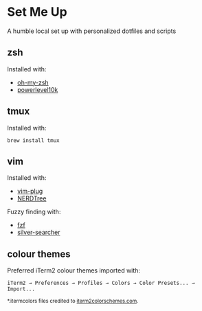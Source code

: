 # Set Me Up
A humble local set up with personalized dotfiles and scripts

## zsh
Installed with:
- [oh-my-zsh](https://ohmyz.sh/)
- [powerlevel10k](https://github.com/romkatv/powerlevel10k)

## tmux
Installed with:
```
brew install tmux
```

## vim
Installed with:
- [vim-plug](https://github.com/junegunn/vim-plug)
- [NERDTree](https://github.com/scrooloose/nerdtree)

Fuzzy finding with:
- [fzf](https://github.com/junegunn/fzf#using-homebrew)
- [silver-searcher](https://github.com/ggreer/the_silver_searcher#macos)

## colour themes
Preferred iTerm2 colour themes imported with:
```
iTerm2 → Preferences → Profiles → Colors → Color Presets... → Import...
```
<sup>*.itermcolors files credited to [iterm2colorschemes.com](https://iterm2colorschemes.com).</sup>
